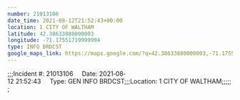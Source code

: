 ```yaml
---
number: 21013106
date_time: 2021-08-12T21:52:43+00:00
location: 1 CITY OF WALTHAM
latitude: 42.38633880000003
longitude: -71.17551719999994
type: INFO BRDCST
google_maps_link: https://maps.google.com/?q=42.38633880000003,-71.17551719999994
---
```


;;;Incident #: 21013106     Date: 2021‐08‐12 21:52:43     Type: GEN INFO BRDCST;;;Location: 1 CITY OF WALTHAM;;;;;;

